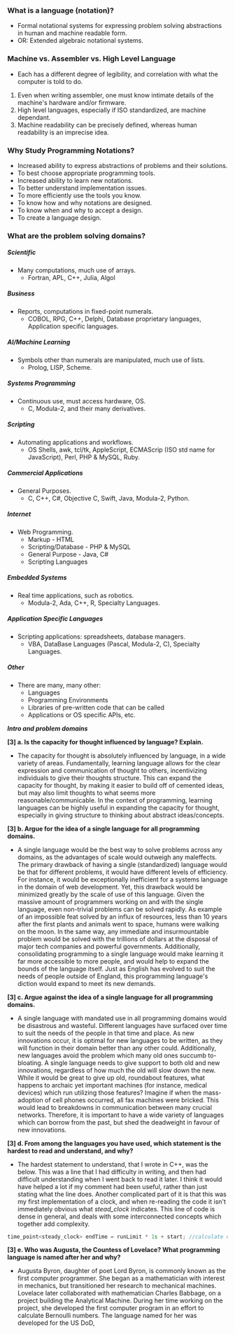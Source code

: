 ### What is a language (notation)?
- Formal notational systems for expressing problem solving abstractions in human and machine readable form.
- OR: Extended algebraic notational systems.
### Machine vs. Assembler vs. High Level Language
- Each has a different degree of legibility, and correlation with what the computer is told to do.
1. Even when writing assembler, one must know intimate details of the machine's hardware and/or firmware.
2. High level languages, especially if ISO standardized, are machine dependant.
3. Machine readability can be precisely defined, whereas human readability is an imprecise idea.
### Why Study Programming Notations?
- Increased ability to express abstractions of problems and their solutions.
- To best choose appropriate programming tools.
- Increased ability to learn new notations.
- To better understand implementation issues.
- To more efficiently use the tools you know.
- To know how and why notations are designed.
- To know when and why to accept a design.
- To create a language design.
### What are the problem solving domains?
##### Scientific
- Many computations, much use of arrays.
	- Fortran, APL, C++, Julia, Algol
##### Business
- Reports, computations in fixed-point numerals.
	- COBOL, RPG, C++, Delphi, Database proprietary languages, Application specific languages.
##### AI/Machine Learning
- Symbols other than numerals are manipulated, much use of lists.
	- Prolog, LISP, Scheme.
##### Systems Programming
- Continuous use, must access hardware, OS.
	- C, Modula-2, and their many derivatives.
##### Scripting
- Automating applications and workflows.
	- OS Shells, awk, tcl/tk, AppleScript, ECMAScrip (ISO std name for JavaScript), Perl, PHP & MySQL, Ruby.
##### Commercial Applications
- General Purposes.
	- C, C++, C#, Objective C, Swift, Java, Modula-2, Python.
##### Internet
- Web Programming.
	- Markup - HTML
	- Scripting/Database - PHP & MySQL
	- General Purpose - Java, C#
	- Scripting Languages
##### Embedded Systems
- Real time applications, such as robotics.
	- Modula-2, Ada, C++, R, Specialty Languages.
##### Application Specific Languages
- Scripting applications: spreadsheets, database managers.
	- VBA, DataBase Languages (Pascal, Modula-2, C), Specialty Languages.
##### Other
- There are many, many other:
	- Languages
	- Programming Environments
	- Libraries of pre-written code that can be called
	- Applications or OS specific APIs, etc.


***Intro and problem domains***

**[3] a. Is the capacity for thought influenced by language? Explain.**
- The capacity for thought is absolutely influenced by language, in a wide variety of areas. Fundamentally, learning language allows for the clear expression and communication of thought to others, incentivizing individuals to give their thoughts structure. This can expand the capacity for thought, by making it easier to build off of cemented ideas, but may also limit thoughts to what seems more reasonable/communicable. In the context of programming, learning languages can be highly useful in expanding the capacity for thought, especially in giving structure to thinking about abstract ideas/concepts.

**[3] b. Argue for the idea of a single language for all programming domains.**
- A single language would be the best way to solve problems across any domains, as the advantages of scale would outweigh any maleffects. The primary drawback of having a single (standardized) language would be that for different problems, it would have different levels of efficiency. For instance, it would be exceptionally inefficient for a systems language in the domain of web development. Yet, this drawback would be minimized greatly by the scale of use of this language. Given the massive amount of programmers working on and with the single language, even non-trivial problems can be solved rapidly. As example of an impossible feat solved by an influx of resources, less than 10 years after the first plants and animals went to space, humans were walking on the moon. In the same way, any immediate and insurmountable problem would be solved with the trillions of dollars at the disposal of major tech companies and powerful governments. Additionally, consolidating programming to a single language would make learning it far more accessible to more people, and would help to expand the bounds of the language itself. Just as English has evolved to suit the needs of people outside of England, this programming language's diction would expand to meet its new demands.

**[3] c. Argue against the idea of a single language for all programming domains.**
- A single language with mandated use in all programming domains would be disastrous and wasteful. Different languages have surfaced over time to suit the needs of the people in that time and place. As new innovations occur, it is optimal for new languages to be written, as they will function in their domain better than any other could. Additionally, new languages avoid the problem which many old ones succumb to- bloating. A single language needs to give support to both old and new innovations, regardless of how much the old will slow down the new. While it would be great to give up old, roundabout features, what happens to archaic yet important machines (for instance, medical devices) which run utilizing those features? Imagine if when the mass-adoption of cell phones occurred, all fax machines were bricked. This would lead to breakdowns in communication between many crucial networks. Therefore, it is important to have a wide variety of languages which can borrow from the past, but shed the deadweight in favour of new innovations.

**[3] d. From among the languages you have used, which statement is the hardest to read and understand, and why?**
- The hardest statement to understand, that I wrote in C++, was the below. This was a line that I had difficulty in writing, and then had difficult understanding when I went back to read it later. I think it would have helped a lot if my comment had been useful, rather than just stating what the line does. Another complicated part of it is that this was my first implementation of a clock, and when re-reading the code it isn't immediately obvious what *stead_clock* indicates. This line of code is dense in general, and deals with some interconnected concepts which together add complexity.
```C++
time_point<steady_clock> endTime = runLimit * 1s + start; //calculate end time
```

**[3] e. Who was Augusta, the Countess of Lovelace? What programming language is named after her and why?**
- Augusta Byron, daughter of poet Lord Byron, is commonly known as the first computer programmer. She began as a mathematician with interest in mechanics, but transitioned her research to mechanical machines. Lovelace later collaborated with mathematician Charles Babbage, on a project building the Analytical Machine. During her time working on the project, she developed the first computer program in an effort to calculate Bernoulli numbers. The language named for her was developed for the US DoD, 
